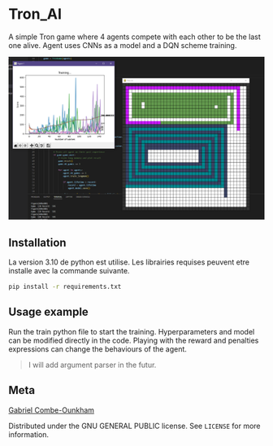# Tron_AI

A simple Tron game where 4 agents compete with each other to be the last one alive.
Agent uses CNNs as a model and a DQN scheme training.

![](pictures/picture_01.png)

## Installation

La version 3.10 de python est utilise.
Les librairies requises peuvent etre installe avec la commande suivante.
```sh
pip install -r requirements.txt
```

## Usage example

Run the train python file to start the training.
Hyperparameters and model can be modified directly in the code.
Playing with the reward and penalties expressions can change the behaviours of the agent.

> I will add argument parser in the futur.

## Meta

[Gabriel Combe-Ounkham](https://github.com/gabriel-combe)

Distributed under the GNU GENERAL PUBLIC license. See ``LICENSE`` for more information.